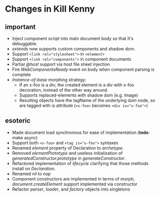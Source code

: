 # Changes in Kill Kenny

## important

* Inject component script into main document body so that it's debuggable.
* *extends* now supports custom components and shadow dom.
* Support `<link rel="stylesheet">` in `<element>`
* Support `<link rel="components">` in component documents
* Partial *@host* support via host file sheet injection
* Fire *WebComponentsReady* event on body when component parsing is complete
* *Instance-of-base* morphing strategy:
	* If an x-foo is a div, the created element is a div with x-foo decoration, instead of the other way around. 
	* Supports replaced-elements with shadow dom (e.g. Image)
	* Resulting objects have the tagName of the underlying dom node, so are tagged with is attribute (`<x-foo>` becomes `<div is="x-foo">`)

## esoteric

* Made document load synchronous for ease of implementation (**todo**: make async)
* Support both `<x-foo>` and `<tag is="x-foo">` syntaxes
* Renamed *element* property of Declaration to *archetype*.
* Removed *elementPrototype* and useless initialization of *generatedConstructor.prototype* in *generateConstructor*.
* Refactored implementation of *lifecycle* clarifying that those methods install on *Declaration*.
* Renamed *nil* to *nop*
* Component constructors are implemented in terms of *morph*, *document.createElement* support implemented via constructor
* Refactor *parser*, *loader*, and *factory* objects into singletons



